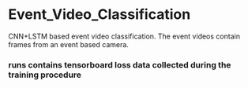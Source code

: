 # Event_Video_Classification

CNN+LSTM based event video classification. The event videos contain frames from an event based camera.

### runs contains tensorboard loss data collected during the training procedure